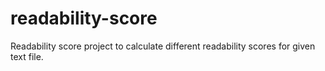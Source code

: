 # readability-score
Readability score project to calculate different readability scores for given text file. 

